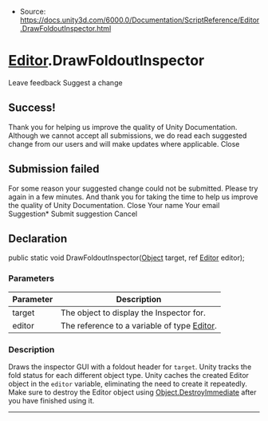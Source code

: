 * Source: https://docs.unity3d.com/6000.0/Documentation/ScriptReference/Editor.DrawFoldoutInspector.html

#  [Editor](https://docs.unity3d.com/6000.0/Documentation/ScriptReference/Editor.html).DrawFoldoutInspector
Leave feedback
Suggest a change
## Success!
Thank you for helping us improve the quality of Unity Documentation. Although we cannot accept all submissions, we do read each suggested change from our users and will make updates where applicable.
Close
## Submission failed
For some reason your suggested change could not be submitted. Please <a>try again</a> in a few minutes. And thank you for taking the time to help us improve the quality of Unity Documentation.
Close
Your name Your email Suggestion* Submit suggestion
Cancel
## Declaration
public static void DrawFoldoutInspector([Object](https://docs.unity3d.com/6000.0/Documentation/ScriptReference/Object.html) target, ref [Editor](https://docs.unity3d.com/6000.0/Documentation/ScriptReference/Editor.html) editor); 
### Parameters
Parameter | Description  
---|---  
target | The object to display the Inspector for.  
editor | The reference to a variable of type [Editor](https://docs.unity3d.com/6000.0/Documentation/ScriptReference/Editor.html).  
### Description
Draws the inspector GUI with a foldout header for `target`.
Unity tracks the fold status for each different object type. Unity caches the created Editor object in the `editor` variable, eliminating the need to create it repeatedly. Make sure to destroy the Editor object using [Object.DestroyImmediate](https://docs.unity3d.com/6000.0/Documentation/ScriptReference/Object.DestroyImmediate.html) after you have finished using it.
* * *
